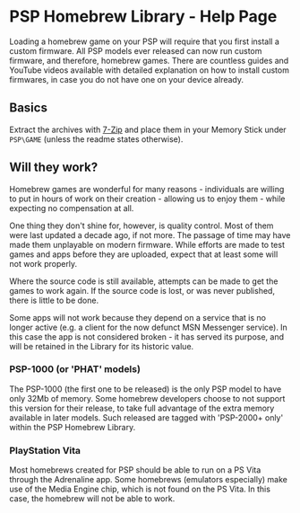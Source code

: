 # PSP Homebrew Library - Help Page

Loading a homebrew game on your PSP will require that you first install a custom firmware. All PSP models ever released can now run custom firmware, and therefore, homebrew games. There are countless guides and YouTube videos available with detailed explanation on how to install custom firmwares, in case you do not have one on your device already.

## Basics

Extract the archives with [7-Zip](https://www.7-zip.org/) and place them in your Memory Stick under `PSP\GAME` (unless the readme states otherwise).

## Will they work?

Homebrew games are wonderful for many reasons - individuals are willing to put in hours of work on their creation - allowing us to enjoy them - while expecting no compensation at all.

One thing they don't shine for, however, is quality control. Most of them were last updated a decade ago, if not more. The passage of time may have made them unplayable on modern firmware. While efforts are made to test games and apps before they are uploaded, expect that at least some will not work properly.

Where the source code is still available, attempts can be made to get the games to work again. If the source code is lost, or was never published, there is little to be done.

Some apps will not work because they depend on a service that is no longer active (e.g. a client for the now defunct MSN Messenger service). In this case the app is not considered broken - it has served its purpose, and will be retained in the Library for its historic value.

### PSP-1000 (or 'PHAT' models)

The PSP-1000 (the first one to be released) is the only PSP model to have only 32Mb of memory. Some homebrew developers choose to not support this version for their release, to take full advantage of the extra memory available in later models. Such released are tagged with 'PSP-2000+ only' within the PSP Homebrew Library.

### PlayStation Vita

Most homebrews created for PSP should be able to run on a PS Vita through the Adrenaline app. Some homebrews (emulators especially) make use of the Media Engine chip, which is not found on the PS Vita. In this case, the homebrew  will not be able to work.
